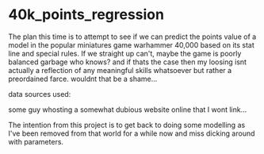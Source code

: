 # 40k_points_regression

The plan this time is to attempt to see if we can predict the points value of a model in the popular miniatures game warhammer 40,000 based on its stat line and special rules. If we straight up can't, maybe the game is poorly balanced garbage who knows? and if thats the case then my loosing isnt actually a reflection of any meaningful skills whatsoever but rather a preordained farce. wouldnt that be a shame...

data sources used:

some guy whosting a somewhat dubious website online that I wont link...

The intention from this project is to get back to doing some modelling as I've been removed from that world for a while now and miss dicking around with parameters.
